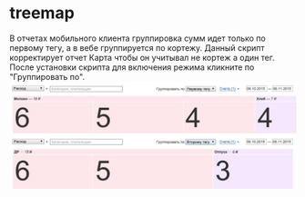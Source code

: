 # treemap
В отчетах мобильного клиента группировка сумм идет только по первому тегу, а в вебе группируется по кортежу. Данный скрипт корректирует отчет Карта чтобы он учитывал не кортеж а один тег.
После установки скрипта для включения режима кликните по "Группировать по".
![](https://raw.githubusercontent.com/krasnovu/treemap/master/img/zentreemap1.jpg)
![](https://raw.githubusercontent.com/krasnovu/treemap/master/img/zentreemap2.jpg)
